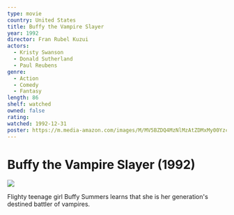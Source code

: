 ```yaml
---
type: movie
country: United States
title: Buffy the Vampire Slayer
year: 1992
director: Fran Rubel Kuzui
actors:
  - Kristy Swanson
  - Donald Sutherland
  - Paul Reubens
genre:
  - Action
  - Comedy
  - Fantasy
length: 86
shelf: watched
owned: false
rating:
watched: 1992-12-31
poster: https://m.media-amazon.com/images/M/MV5BZDQ4MzNlMzAtZDMxMy00YzcwLWJiMTMtNDBmMWMyMTAwODM5XkEyXkFqcGc@._V1_SX300.jpg
---
```


# Buffy the Vampire Slayer (1992)

![](https://m.media-amazon.com/images/M/MV5BZDQ4MzNlMzAtZDMxMy00YzcwLWJiMTMtNDBmMWMyMTAwODM5XkEyXkFqcGc@._V1_SX300.jpg)

Flighty teenage girl Buffy Summers learns that she is her generation's destined battler of vampires.